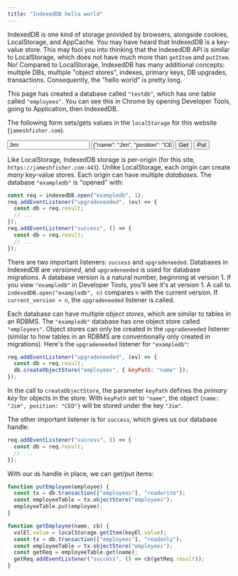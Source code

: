 ```yaml
---
title: "IndexedDB hello world"
---
```


IndexedDB is one kind of storage provided by browsers,
alongside cookies, LocalStorage, and AppCache.
You may have heard that IndexedDB is a key-value store.
This may fool you into thinking that the IndexedDB API is similar to LocalStorage,
which does not have much more than `getItem` and `putItem`.
No! Compared to LocalStorage, IndexedDB has many additional concepts:
multiple DBs, multiple "object stores", indexes, primary keys, DB upgrades, transactions.
Consequently, the "hello world" is pretty long.

This page has created a database called `"testdb"`,
which has one table called `"employees"`.
You can see this in Chrome by opening Developer Tools, going to Application, then IndexedDB.

The following form sets/gets values in the `localStorage` for this website (`jameshfisher.com`).

<div>
  <input type="text" id="key" value="Jim"/>
  <input type="text" id="value" value='{"name": "Jim", "position": "CEO"}'/>
  <input type="button" id="get" value="Get"/>
  <input type="button" id="put" value="Put"/>
  <script>
  let db;
  const req = indexedDB.open("exampledb", 1);
  req.addEventListener("upgradeneeded", function (ev) {
    const db = req.result;
    db.createObjectStore("employees", { keyPath: "name" });
  });
  req.addEventListener("success", function () {
    db = req.result;
    const keyEl = document.getElementById("key");
    const valEl = document.getElementById("value");
    document.getElementById("get").addEventListener("click", function (ev) {
      valEl.value = localStorage.getItem(keyEl.value);
      const tx = db.transaction(["employees"], "readonly");
      const employeeTable = tx.objectStore("employees");
      const getReq = employeeTable.get(keyEl.value);
      getReq.addEventListener("success", function (ev) {
        valEl.value = JSON.stringify(getReq.result);
      });
    });
    document.getElementById("put").addEventListener("click", function (ev) {
      const tx = db.transaction(["employees"], "readwrite");
      const employeeTable = tx.objectStore("employees");
      employeeTable.put(JSON.parse(valEl.value));
    });
  });
  </script>
</div>

Like LocalStorage, IndexedDB storage is per-origin (for this site, `https://jameshfisher.com:443`).
Unlike LocalStorage, each origin can create _many_ key-value stores.
Each origin can have multiple _databases_.
The database `"exampledb"` is "opened" with:

```js
const req = indexedDB.open("exampledb", 1);
req.addEventListener("upgradeneeded", (ev) => {
  const db = req.result;
  // ...
});
req.addEventListener("success", () => {
  const db = req.result;
  // ...
});
```

There are two important listeners: `success` and `upgradeneeded`.
Databases in IndexedDB are _versioned_, and `upgradeneeded` is used for database migrations.
A database version is a natural number, beginning at version 1.
If you view `"exampledb"` in Developer Tools, you'll see it's at version 1.
A call to `indexedDB.open("exampledb", n)` compares `n` with the current version.
If `current_version < n`, the `upgradeneeded` listener is called.

Each database can have multiple _object stores_,
which are similar to tables in an RDBMS.
The `"exampledb"` database has one object store called `"employees"`.
Object stores can only be created in the `upgradeneeded` listener
(similar to how tables in an RDBMS are conventionally only created in migrations).
Here's the `upgradeneeded` listener for `"exampledb"`:

```js
req.addEventListener("upgradeneeded", (ev) => {
  const db = req.result;
  db.createObjectStore("employees", { keyPath: "name" });
});
```

In the call to `createObjectStore`,
the parameter `keyPath` defines the _primary key_ for objects in the store.
With `keyPath` set to `"name"`,
the object `{name: "Jim", position: "CEO"}` will be stored under the key `"Jim"`.

The other important listener is for `success`,
which gives us our database handle:

```js
req.addEventListener("success", () => {
  const db = req.result;
  // ...
});
```

With our `db` handle in place, we can get/put items:

```js
function putEmployee(employee) {
  const tx = db.transaction(["employees"], "readwrite");
  const employeeTable = tx.objectStore("employees");
  employeeTable.put(employee);
}

function getEmployee(name, cb) {
  valEl.value = localStorage.getItem(keyEl.value);
  const tx = db.transaction(["employees"], "readonly");
  const employeeTable = tx.objectStore("employees");
  const getReq = employeeTable.get(name);
  getReq.addEventListener("success", () => cb(getReq.result));
}
```
